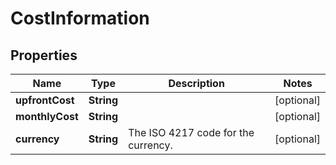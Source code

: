 

# CostInformation


## Properties

Name | Type | Description | Notes
------------ | ------------- | ------------- | -------------
**upfrontCost** | **String** |  |  [optional]
**monthlyCost** | **String** |  |  [optional]
**currency** | **String** | The ISO 4217 code for the currency. |  [optional]



